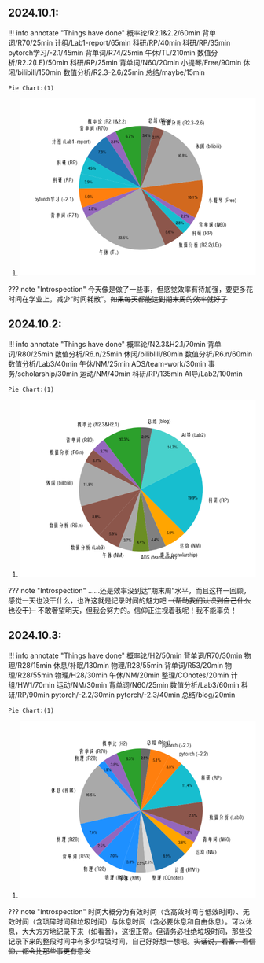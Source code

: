 ## 2024.10.1:
!!! info annotate "Things have done"
    概率论/R2.1&2.2/60min
    背单词/R70/25min
    计组/Lab1-report/65min
    科研/RP/40min
    科研/RP/35min
    pytorch学习/-2.1/45min
    背单词/R74/25min
    午休/TL/210min
    数值分析/R2.2(LE)/50min
    科研/RP/25min
    背单词/N60/20min
    小提琴/Free/90min
    休闲/bilibili/150min
    数值分析/R2.3-2.6/25min
    总结/maybe/15min

    Pie Chart:(1)
1.  ![Pie Chart](charts/pie-24.10.1.png)

??? note "Introspection"
    今天像是做了一些事，但感觉效率有待加强，要更多花时间在学业上，减少“时间耗散”。~~如果每天都能达到期末周的效率就好了~~

## 2024.10.2:
!!! info annotate "Things have done"
    概率论/N2.3&H2.1/70min
    背单词/R80/25min
    数值分析/R6.n/25min
    休闲/biliblili/80min
    数值分析/R6.n/60min
    数值分析/Lab3/40min
    午休/NM/25min
    ADS/team-work/30min
    事务/scholarship/30min
    运动/NM/40min
    科研/RP/135min
    AI导/Lab2/100min

    Pie Chart:(1)
1.  ![Pie Chart](charts/pie-24.10.2.png)

??? note "Introspection"
    ......还是效率没到达“期末周”水平，而且这样一回顾，感觉一天也没干什么，也许这就是记录时间的魅力吧
    ~~（帮助我们认识到自己什么也没干）~~ 不敢奢望明天，但我会努力的。信仰正注视着我呢！我不能辜负！

## 2024.10.3:
!!! info annotate "Things have done"
    概率论/H2/50min
    背单词/R70/30min
    物理/R28/15min
    休息/补眠/130min
    物理/R28/55min
    背单词/R53/20min
    物理/R28/55min
    物理/H28/30min
    午休/NM/20min
    整理/COnotes/20min
    计组/HW1/70min
    运动/NM/30min
    背单词/N60/25min
    数值分析/Lab3/60min
    科研/RP/90min
    pytorch/-2.2/30min
    pytorch/-2.3/40min
    总结/blog/20min

    Pie Chart:(1)
1.  ![Pie Chart](charts/pie-24.10.3.png)

??? note "Introspection"
    时间大概分为有效时间（含高效时间与低效时间）、无效时间（含琐碎时间和垃圾时间）与休息时间（含必要休息和自由休息）。可以休息，大大方方地记录下来（如看番），这很正常。但请务必杜绝垃圾时间，那些没记录下来的整段时间中有多少垃圾时间，自己好好想一想吧。~~实话说，看番、看信仰，都会比那些事更有意义~~
